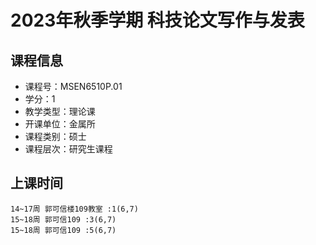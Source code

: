 # 2023年秋季学期 科技论文写作与发表 






## 课程信息

- 课程号：MSEN6510P.01
- 学分：1
- 教学类型：理论课
- 开课单位：金属所
- 课程类别：硕士
- 课程层次：研究生课程

## 上课时间

```
14~17周 郭可信楼109教室 :1(6,7)
15~18周 郭可信109 :3(6,7)
15~18周 郭可信109 :5(6,7)
```

